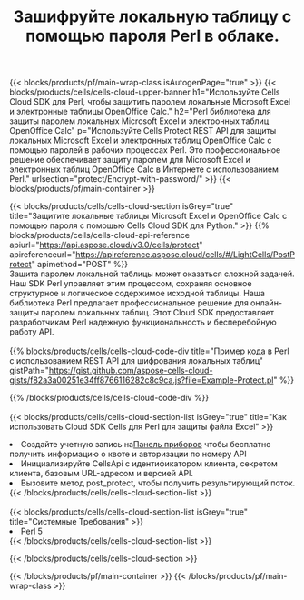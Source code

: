 ﻿---
title: Зашифруйте локальную таблицу с помощью пароля Perl в облаке.
description:  Облачные API и SDK для защиты Microsoft Excel и OpenOffice Calc с Perl. Зашифруйте локальные таблицы с помощью пароля с помощью облачного SDK Cells API для Perl.
---
{{< blocks/products/pf/main-wrap-class isAutogenPage="true" >}}
{{< blocks/products/cells/cells-cloud-upper-banner h1="Используйте Cells Cloud SDK для Perl, чтобы защитить паролем локальные Microsoft Excel и электронные таблицы OpenOffice Calc." h2="Perl библиотека для защиты паролем локальных Microsoft Excel и электронных таблиц OpenOffice Calc" p="Используйте Cells Protect REST API для защиты локальных Microsoft Excel и электронных таблиц OpenOffice Calc с помощью паролей в рабочих процессах Perl. Это профессиональное решение обеспечивает защиту паролем для Microsoft Excel и электронных таблиц OpenOffice Calc в Интернете с использованием Perl." urlsection="protect/Encrypt-with-password/" >}}
{{< blocks/products/pf/main-container >}}

{{< blocks/products/cells/cells-cloud-section isGrey="true" title="Защитите локальные таблицы Microsoft Excel и OpenOffice Calc с помощью пароля с помощью Cells Cloud SDK для Python." >}}
{{% blocks/products/cells/cells-cloud-api-reference apiurl="https://api.aspose.cloud/v3.0/cells/protect" apireferenceurl="https://apireference.aspose.cloud/cells/#/LightCells/PostProtect" apimethod="POST" %}}
<br/>
Защита паролем локальной таблицы может оказаться сложной задачей. Наш SDK Perl управляет этим процессом, сохраняя основное структурное и логическое содержимое исходной таблицы. Наша библиотека Perl предлагает профессиональное решение для онлайн-защиты паролем локальных таблиц. Этот Cloud SDK предоставляет разработчикам Perl надежную функциональность и бесперебойную работу API.
<br/>
<br/>
{{% blocks/products/cells/cells-cloud-code-div title="Пример кода в Perl с использованием REST API для шифрования локальных таблиц" gistPath="https://gist.github.com/aspose-cells-cloud-gists/f82a3a00251e34ff8766116282c8c9ca.js?file=Example-Protect.pl" %}}
  
{{% /blocks/products/cells/cells-cloud-code-div %}}
<br/>
<br/>
{{< blocks/products/cells/cells-cloud-section-list isGrey="true" title="Как использовать Cloud SDK Cells для Perl для защиты файла Excel" >}}
<li> Создайте учетную запись на<a href="https://dashboard.aspose.cloud/">Панель приборов</a> чтобы бесплатно получить информацию о квоте и авторизации по номеру API</li>
<li>Инициализируйте CellsApi с идентификатором клиента, секретом клиента, базовым URL-адресом и версией API.</li>
<li>Вызовите метод post_protect, чтобы получить результирующий поток.</li>
{{< /blocks/products/cells/cells-cloud-section-list >}}
<br/>
<br/>
{{< blocks/products/cells/cells-cloud-section-list isGrey="true" title="Системные Требования" >}}
<li>Perl 5</li>
{{< /blocks/products/cells/cells-cloud-section-list >}}

{{< /blocks/products/cells/cells-cloud-section >}}

{{< /blocks/products/pf/main-container >}}
{{< /blocks/products/pf/main-wrap-class >}}
